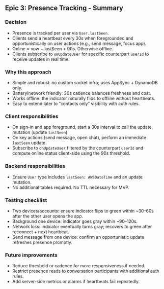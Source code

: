## Epic 3: Presence Tracking - Summary

### Decision
- Presence is tracked per user via `User.lastSeen`.
- Clients send a heartbeat every 30s when foregrounded and opportunistically on user actions (e.g., send message, focus app).
- Online = now − lastSeen < 90s. Otherwise offline.
- Clients subscribe to `onUpdateUser` for specific counterpart `userId` to receive updates in real time.

### Why this approach
- Simple and robust: no custom socket infra; uses AppSync + DynamoDB only.
- Battery/network friendly: 30s cadence balances freshness and cost.
- Works offline: the indicator naturally flips to offline without heartbeats.
- Easy to extend later to “contacts only” visibility with auth rules.

### Client responsibilities
- On sign-in and app foreground, start a 30s interval to call the update mutation (update `lastSeen`).
- On key actions (send message, open chat), perform an immediate `lastSeen` update.
- Subscribe to `onUpdateUser` filtered by the counterpart `userId` and compute online status client-side using the 90s threshold.

### Backend responsibilities
- Ensure `User` type includes `lastSeen: AWSDateTime` and an update mutation.
- No additional tables required. No TTL necessary for MVP.

### Testing checklist
- Two devices/accounts: ensure indicator flips to green within ~30–60s after the other user opens the app.
- Background one device: indicator goes gray within ~90–120s.
- Network loss: indicator eventually turns gray; recovers to green after reconnect + next heartbeat.
- Send message from one device: confirm an opportunistic update refreshes presence promptly.

### Future improvements
- Reduce threshold or cadence for more responsiveness if needed.
- Restrict presence reads to conversation participants with additional auth rules.
- Add server-side metrics or alarms if heartbeats fail repeatedly.


